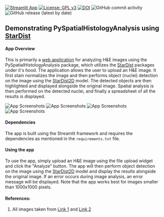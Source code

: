 [![Streamlit App](https://static.streamlit.io/badges/streamlit_badge_black_white.svg)](https://pyspatialhistologyinformation.streamlit.app/)
[![License: GPL v3](https://img.shields.io/badge/License-GPLv3-blue.svg)](https://www.gnu.org/licenses/gpl-3.0)
[![DOI](https://zenodo.org/badge/DOI/10.5281/zenodo.7810805.svg)](https://doi.org/10.5281/zenodo.7810805)
![GitHub commit activity](https://img.shields.io/github/commit-activity/m/ajinkya-kulkarni/PySpatialHistologyAnalysis)
![GitHub release (latest by date)](https://img.shields.io/github/v/release/ajinkya-kulkarni/PySpatialHistologyAnalysis)

## Demonstrating PySpatialHistologyAnalysis using [StarDist](https://github.com/stardist/stardist)

#### App Overview

This is primarily a [web application](https://pyspatialhistologyinformation.streamlit.app/) for analyzing H&E images using the PySpatialHistologyAnalysis package, which utilizes the [StarDist](https://github.com/stardist/stardist) packages under it's hood. 
The application allows the user to upload an H&E image. It first stain normalizes the image and then performs object (nuclei) detection on the image using the [StarDist2D](https://github.com/stardist/stardist) model. 
The detected objects are then highlighted and displayed alongside the original image. 
Spatial analysis is then performed on the detected nuclei, and finally a spreadsheet of all the results is displayed.

![App Screenshots](https://github.com/ajinkya-kulkarni/PySpatialHistologyAnalysis/blob/main/screenshot1.png)
![App Screenshots](https://github.com/ajinkya-kulkarni/PySpatialHistologyAnalysis/blob/main/screenshot2.png)
![App Screenshots](https://github.com/ajinkya-kulkarni/PySpatialHistologyAnalysis/blob/main/screenshot3.png)
![App Screenshots](https://github.com/ajinkya-kulkarni/PySpatialHistologyAnalysis/blob/main/screenshot4.png)

#### Dependencies

The app is built using the Streamlit framework and requires the dependencies as mentioned in the `requirements.txt` file.

#### Using the app

To use the app, simply upload an H&E image using the file upload widget and click the "Analyze" button. The app will then perform object detection on the image using the [StarDist2D](https://github.com/stardist/stardist) model and display the results alongside the original image.
If an error occurs during image analysis, an error message will be displayed.
Note that the app works best for images smaller than 1000x1000 pixels.


#### References:

1. All images taken from [Link 1](https://twitter.com/JMGardnerMD) and [Link 2](https://twitter.com/kiko4docs)
